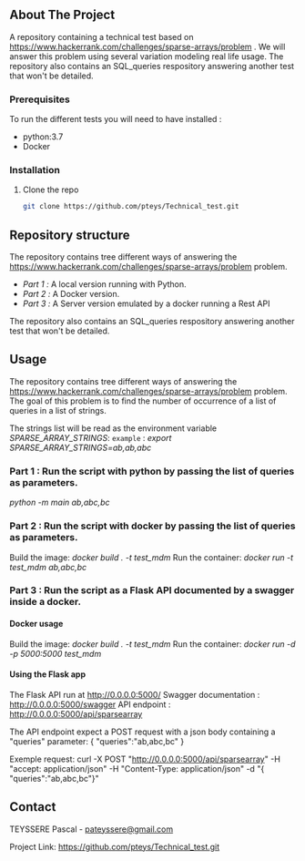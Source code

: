 ## About The Project

A repository containing a technical test based on https://www.hackerrank.com/challenges/sparse-arrays/problem .
We will answer this problem using several variation modeling real life usage.
The repository also contains an SQL_queries respository answering another test that won't be detailed.

<!-- GETTING STARTED -->
### Prerequisites

To run the different tests you will need to have installed :
- python:3.7
- Docker

### Installation

1. Clone the repo
   ```sh
   git clone https://github.com/pteys/Technical_test.git
   ```

<!-- USAGE EXAMPLES -->
## Repository structure

The repository contains tree different ways of answering the https://www.hackerrank.com/challenges/sparse-arrays/problem problem.

- *Part 1 :* A local version running with Python.
- *Part 2 :* A Docker version.
- *Part 3 :* A Server version emulated by a docker running a Rest API

The repository also contains an SQL_queries respository answering another test that won't be detailed.

## Usage

The repository contains tree different ways of answering the https://www.hackerrank.com/challenges/sparse-arrays/problem problem.
The goal of this problem is to find the number of occurrence of a list of queries in a list of strings.

The strings list will be read as the environment variable *SPARSE_ARRAY_STRINGS*:
`example` : *export SPARSE_ARRAY_STRINGS=ab,ab,abc*

### Part 1 : Run the script with python by passing the list of queries as parameters.

 *python -m main ab,abc,bc*
 
### Part 2 : Run the script with docker by passing the list of queries as parameters.

Build the image: *docker build . -t test_mdm*
Run the container: *docker run -t test_mdm ab,abc,bc*

### Part 3 : Run the script as a Flask API documented by a swagger inside a docker.

#### Docker usage
Build the image: *docker build . -t test_mdm*
Run the container: *docker run -d -p 5000:5000 test_mdm*

#### Using the Flask app

The Flask API run at http://0.0.0.0:5000/
Swagger documentation : http://0.0.0.0:5000/swagger
API endpoint : http://0.0.0.0:5000/api/sparsearray

The API endpoint expect a POST request with a json body containing a "queries" parameter:
{
  "queries":"ab,abc,bc"
}

Exemple request:
curl -X POST "http://0.0.0.0:5000/api/sparsearray" -H  "accept: application/json" -H  "Content-Type: application/json" -d "{ \"queries\":\"ab,abc,bc\"}"


<!-- CONTACT -->
## Contact

TEYSSERE Pascal - pateyssere@gmail.com

Project Link: https://github.com/pteys/Technical_test.git
